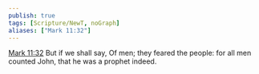 ```yaml
---
publish: true
tags: [Scripture/NewT, noGraph]
aliases: ["Mark 11:32"]
---
```

[Mark 11:32](https://churchofjesuschrist.org/study/scriptures/nt/mark/11?lang=eng&id=p32#p32) But if we shall say, Of men; they feared the people: for all men counted John, that he was a prophet indeed.
